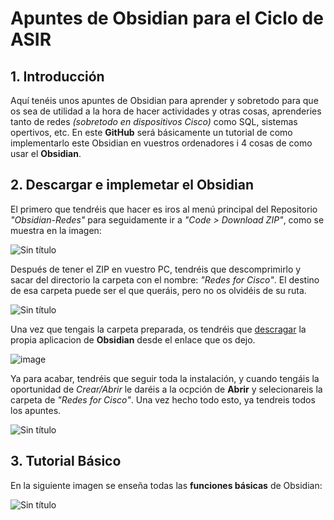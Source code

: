 # Apuntes de Obsidian para el Ciclo de ASIR
## 1. Introducción
Aquí tenéis unos apuntes de Obsidian para aprender y sobretodo para que os sea de utilidad a la hora de hacer actividades y otras cosas, aprenderies tanto de redes _(sobretodo en dispositivos Cisco)_ como SQL, sistemas opertivos, etc. En este **GitHub** será básicamente un tutorial de como implementarlo este Obsidian en vuestros ordenadores i 4 cosas de como usar el **Obsidian**. 

## 2. Descargar e implemetar el Obsidian
El primero que tendréis que hacer es iros al menú principal del Repositorio _"Obsidian-Redes"_ para seguidamente ir a _"Code > Download ZIP"_, como se muestra en la imagen: 

![Sin título](https://github.com/MViicens/Obsidian-Redes/assets/123166342/1a1e1f34-3486-4c18-924c-d9ed61610d7a)

Después de tener el ZIP en vuestro PC, tendréis que descomprimirlo y sacar del directorio la carpeta con el nombre: _"Redes for Cisco"_. El destino de esa carpeta puede ser el que queráis, pero no os olvidéis de su ruta.

![Sin título](https://github.com/MViicens/Obsidian-Redes/assets/123166342/edf37c11-bc5e-47a5-a97b-bf7532731f58)

Una vez que tengais la carpeta preparada, os tendréis que [descragar](https://obsidian.md/) la propia aplicacion de **Obsidian** desde el enlace que os dejo.

![image](https://github.com/MViicens/Obsidian-Redes/assets/123166342/17e385ed-2a29-4881-8eff-350e24685968)

Ya para acabar, tendréis que seguir toda la instalación, y cuando tengáis la oportunidad de _Crear/Abrir_ le daréis a la ocpción de **Abrir** y selecionareis la carpeta de _"Redes for Cisco"_. Una vez hecho todo esto, ya tendreis todos los apuntes.

![Sin título](https://github.com/MViicens/Obsidian-Redes/assets/123166342/427dd361-2906-4f28-a9b3-96d04aae85a1)

## 3. Tutorial Básico
En la siguiente imagen se enseña todas las **funciones básicas** de Obsidian:

![Sin título](https://github.com/MViicens/Obsidian-Redes/assets/123166342/758b41ae-9fee-4d3b-96f9-16b76006febe)



